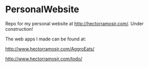 # PersonalWebsite
Repo for my personal website at http://hectorramosjr.com/. Under construction!

The web apps I made can be found at:

http://www.hectorramosjr.com/AggroEats/

http://www.hectorramosjr.com/todo/
